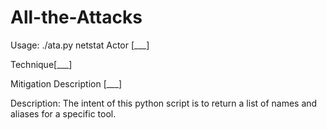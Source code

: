 # All-the-Attacks

Usage:
./ata.py netstat
Actor [___]

Technique[___]

Mitigation Description [___]






Description:
 The intent of this python script is to return a list of names and aliases for a specific tool.